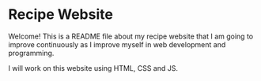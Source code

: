
# Recipe Website

Welcome! This is a README file about my recipe website that I am going to improve continuously as I improve myself in web development and programming. 

I will work on this website using HTML, CSS and JS. 
